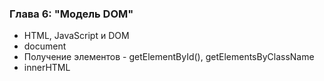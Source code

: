 ### Глава 6: "Модель DOM"

- HTML, JavaScript и DOM
- document
- Получение элементов - getElementById(), getElementsByClassName
- innerHTML
